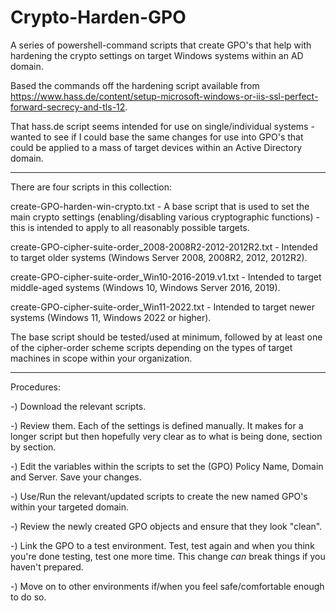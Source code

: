 # Crypto-Harden-GPO
A series of powershell-command scripts that create GPO's that help with hardening the crypto settings on target Windows systems within an AD domain.

Based the commands off the hardening script available from https://www.hass.de/content/setup-microsoft-windows-or-iis-ssl-perfect-forward-secrecy-and-tls-12.

That hass.de script seems intended for use on single/individual systems - wanted to see if I could base the same changes for use into GPO's that could be applied to a mass of target devices within an Active Directory domain.

---

There are four scripts in this collection:

create-GPO-harden-win-crypto.txt - A base script that is used to set the main crypto settings (enabling/disabling various cryptographic functions) - this is intended to apply to all reasonably possible targets.

create-GPO-cipher-suite-order_2008-2008R2-2012-2012R2.txt - Intended to target older systems (Windows Server 2008, 2008R2, 2012, 2012R2).

create-GPO-cipher-suite-order_Win10-2016-2019.v1.txt - Intended to target middle-aged systems (Windows 10, Windows Server 2016, 2019).

create-GPO-cipher-suite-order_Win11-2022.txt - Intended to target newer systems (Windows 11, Windows 2022 or higher).

The base script should be tested/used at minimum, followed by at least one of the cipher-order scheme scripts depending on the types of target machines in scope within your organization.

---

Procedures:

-) Download the relevant scripts.

-) Review them.  Each of the settings is defined manually.  It makes for a longer script but then hopefully very clear as to what is being done, section by section.

-) Edit the variables within the scripts to set the (GPO) Policy Name, Domain and Server.  Save your changes.

-) Use/Run the relevant/updated scripts to create the new named GPO's within your targeted domain.

-) Review the newly created GPO objects and ensure that they look "clean".

-) Link the GPO to a test environment.  Test, test again and when you think you're done testing, test one more time.  This change *can* break things if you haven't prepared.

-) Move on to other environments if/when you feel safe/comfortable enough to do so.

